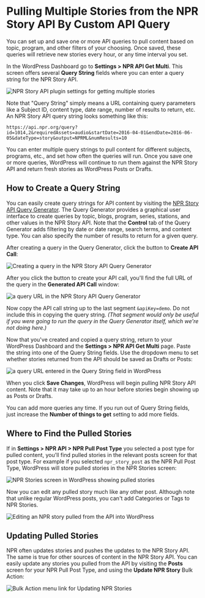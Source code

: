 # Pulling Multiple Stories from the NPR Story API By Custom API Query

You can set up and save one or more API queries to pull content based on topic, program, and other filters of your choosing. Once saved, these queries will retrieve new stories every hour, or any time interval you set. 

In the WordPress Dashboard go to **Settings > NPR API Get Multi**. This screen offers several **Query String** fields where you can enter a query string for the NPR Story API. 

![NPR Story API plugin settings for getting multiple stories](assets/img/wp-npr-api-get-multi-settings.png)

Note that "Query String" simply means a URL containing query parameters like a Subject ID, content type, date range, number of results to return, etc. An NPR Story API query string looks something like this:

`https://api.npr.org/query?id=1014,2&requiredAssets=audio&startDate=2016-04-01&endDate=2016-06-05&dateType=story&output=NPRML&numResults=10`

You can enter multiple query strings to pull content for different subjects, programs, etc., and set how often the queries will run. Once you save one or more queries, WordPress will continue to run them against the NPR Story API and return fresh stories as  WordPress Posts or Drafts.

## How to Create a Query String

You can easily create query strings for API content by visiting the [NPR Story API Query Generator](https://www.npr.org/api/queryGenerator.php). The Query Generator provides a graphical user interface to create queries by topic, blogs, program, series, stations, and other values in the NPR Story API. Note that the **Control** tab of the Query Generator adds filtering by date or date range, search terms, and content type. You can also specify the number of results to return for a given query. 

After creating a query in the Query Generator, click the button to **Create API Call**:

![Creating a query in the NPR Story API Query Generator](assets/img/npr-api-query-generator.png)

After you click the button to create your API call, you'll find the full URL of the query in the **Generated API Call** window:

![a query URL in the NPR Story API Query Generator](assets/img/npr-api-query-url.png)

Now copy the API call string up to the last segment `&apiKey=demo`. Do not include this in copying the query string. _(That segment would only be useful if you were going to run the query in the Query Generator itself, which we're not doing here.)_

Now that you've created and copied a query string, return to your WordPress Dashboard and the **Settings > NPR API Get Multi** page. Paste the string into one of the Query String fields. Use the dropdown menu to set whether stories returned from the API should be saved as Drafts or Posts:

![a query URL entered in the Query String field in WordPress](assets/img/npr-api-multiple-get-settings.png)

When you click **Save Changes**, WordPress will begin pulling NPR Story API content. Note that it may take up to an hour before stories begin showing up as Posts or Drafts.

You can add more queries any time. If you run out of Query String fields, just increase the **Number of things to get** setting to add more fields.

## Where to Find the Pulled Stories 

If in **Settings > NPR API > NPR Pull Post Type** you selected a post type for pulled content, you'll find pulled stories in the relevant posts screen for that post type. For example if you selected `npr_story_post` as the NPR Pull Post Type, WordPress will store pulled stories in the NPR Stories screen:

![NPR Stories screen in WordPress showing pulled stories](assets/img//npr-stories.png)

Now you can edit any pulled story much like any other post. Although note that unlike regular WordPress posts, you can't add Categories or Tags to NPR Stories.

![Editing an NPR story pulled from the API into WordPress](assets/img/edit-api-post.png)

## Updating Pulled Stories

NPR often updates stories and pushes the updates to the NPR Story API. The same is true for other sources of content in the NPR Story API. You can easily update any stories you pulled from the API by visiting the **Posts** screen for your NPR Pull Post Type, and using the **Update NPR Story** Bulk Action:

![Bulk Action menu link for Updating NPR Stories](assets/img/bulk-actions-update-npr-story.png)
